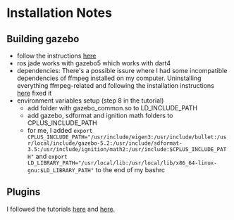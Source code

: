 Installation Notes
============================

Building gazebo
--------
* follow the instructions [here](http://gazebosim.org/tutorials?tut=install_from_source&cat=install)
* ros jade works with gazebo5 which works with dart4
* dependencies: There's a possible issure where I had some incompatible dependencies of ffmpeg installed on my computer. Uninstalling everything ffmpeg-related and following the installation instructions [here](https://trac.ffmpeg.org/wiki/CompilationGuide/Ubuntu) fixed it
* environment variables setup (step 8 in the tutorial)
    * add folder with gazebo_common.so to LD_INCLUDE_PATH
    * add gazebo, sdformat and ignition math folders to CPLUS_INCLUDE_PATH
    * for me, I added ```export CPLUS_INCLUDE_PATH="/usr/include/eigen3:/usr/include/bullet:/usr/local/include/gazebo-5.2:/usr/include/sdformat-3.5:/usr/include/ignition/math2:/usr/include:$CPLUS_INCLUDE_PATH"``` and ```export LD_LIBRARY_PATH="/usr/local/lib:/usr/local/lib/x86_64-linux-gnu:$LD_LIBRARY_PATH"``` to the end of my bashrc

Plugins
------
I followed the tutorials [here](http://gazebosim.org/tutorials?tut=plugins_hello_world&cat=write_plugin) and [here](http://gazebosim.org/tutorials?tut=plugins_model&cat=write_plugin).
